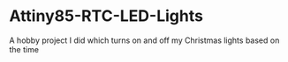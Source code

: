 # Attiny85-RTC-LED-Lights
A hobby project I did which turns on and off my Christmas lights based on the time
